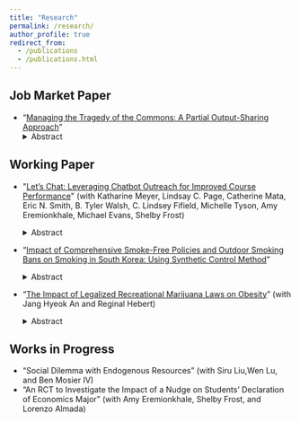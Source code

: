 ```yaml
---
title: "Research"
permalink: /research/
author_profile: true
redirect_from:
  - /publications
  - /publications.html
---
```


## Job Market Paper
* “[Managing the Tragedy of the Commons: A Partial Output-Sharing Approach](https://ejung11.github.io/files/paperdraft_partial_output_sharing_v9.pdf)”
  <details><summary> Abstract </summary><br> Common-pool resources (CPRs) suffer from a social dilemma known as the `Tragedy of the Commons', in which a selfish individual's rational decision leads to over-extraction of the resources and, consequently, leads to depletion of the resources. We can overcome the commons problem by changing the incentive mechanism. Introducing sharing arrangements among resource users induces free-riding behavior, which can offset over-extraction and potentially achieve a socially optimal outcome. One potential method of achieving this is partial output-sharing. Under this process, resource users are pooled into a single group and required to share a proportion of their output evenly with group members. I conduct a laboratory experiment to assess the effectiveness of the partial output-sharing model in CPR environments. The results indicate that partial output-sharing successfully reduces over-extraction and leads to higher collective earnings, suggesting that it can be an effective tool for managing CPRs sustainably.</details>

## Working Paper
* "[Let’s Chat: Leveraging Chatbot Outreach for Improved Course Performance](https://ejung11.github.io/files/letschat.pdf)" (with Katharine Meyer, Lindsay C. Page, Catherine Mata, Eric N. Smith, B. Tyler Walsh, C. Lindsey Fifield, Michelle Tyson, Amy Eremionkhale, Michael Evans, Shelby Frost)
  <details><summary> Abstract </summary><br> This study reports on the causal effects of using a non-generative artificial intelligence (AI) chatbot to provide course-specific, proactive outreach and support to students in large-enrollment undergraduate courses. Across both an American Government and Microeconomics course, students randomly assigned to receive chatbot messaging were four percentage points more likely to earn an A or B in the courses. Students assigned to treatment were more likely to complete homework and use supplemental instruction opportunities, which provide evidence that increased course engagement may be driving grade outcomes. We also find suggestive evidence the chatbot reduced the likelihood of students dropping or withdrawing from each course. Treatment effects were generally consistent across student demographics, with the exception of women in Microeconomics, who earned final grades that were seven points higher than women in the control group. The chatbot was well-received by students: 82 percent of students who completed an end-of-course survey recommended its continued use and expansion to other courses. This study provides promising evidence that integrating virtual outreach and communication to students in their college courses can enhance student engagement and learning. It also illustrates the capacity of AI for providing timely responses to students’ questions, reducing instructors’ time answering common questions and allowing them to devote more time to the students who need it most.</details>


* “[Impact of Comprehensive Smoke-Free Policies and Outdoor Smoking Bans on Smoking in South Korea: Using Synthetic Control Method](https://ejung11.github.io/files/paperdraft_sfp_southkorea_v9.pdf)”
  <details><summary> Abstract </summary><br> In 2011, South Korea implemented comprehensive smoke-free policy (SFP) and outdoor smoking ban, enforcing a complete smoking ban in various public places, including public transport, government buildings, medical facilities, nurseries, schools, large restaurants, bars, and theaters. Smoking was permitted only in specially designated smoking rooms, and violators were subject to fines. This was a significant shift from the policy established in 1995, which required designated establishments to offer separate smoking and non-smoking sections. To causally estimate the effect of the policy, we used a synthetic control group approach, comparing South Korea to a synthetic South Korea that did not implement the comprehensive SFP and outdoor smoking bans using data from 28 other high-income countries from 1995 to 2015. The results indicated that the comprehensive SFP and outdoor smoking bans effectively reduced smoking prevalence by an average of 2.3 percentage points from the 2011 smoking rate of 27.1%, representing an 8.5% reduction (p < 0.036). In practical terms, the comprehensive SFP and outdoor smoking bans deterred approximately 1.2 million people from smoking, either by encouraging current smokers to quit or preventing new smokers from starting.</details>

* “[The Impact of Legalized Recreational Marijuana Laws on Obesity](https://ejung11.github.io/files/paperdraft_rml_bodyweight_v2.pdf)” (with Jang Hyeok An and Reginal Hebert)
  <details><summary> Abstract </summary><br> This study investigates the causal effect of recreational marijuana laws (RMLs) on body mass index (BMI) using data from the CDC’s Behavioral Risk Factor Surveillance System (BRFSS). While numerous studies have explored the association between marijuana use and appetite, few have examined the causal evidence between marijuana use and BMI. Leveraging the staggered adoption of RMLs as a natural experiment, we employ a Two-Stage Difference-in-Difference (2SDiD) model to estimate the effect of RMLs on BMI. Although our initial 2SDiD point estimates indicate a significant decrease in BMI of approximately 0.294 units or 1.08 percent (0.294/27.33), the eventstudy analysis reveals a downward pre-trend in BMI prior to the implementation of RMLs. After accounting for this pre-trend, our findings suggest that RMLs have no statistically significant effect on BMI. Moreover, we find little evidence for potential mechanisms, or for heterogeneous effects depending on gender and age groups.</details>

## Works in Progress
* “Social Dilemma with Endogenous Resources” (with Siru Liu,Wen Lu, and Ben Mosier IV)
* “An RCT to Investigate the Impact of a Nudge on Students’ Declaration of Economics Major” (with Amy
Eremionkhale, Shelby Frost, and Lorenzo Almada)


